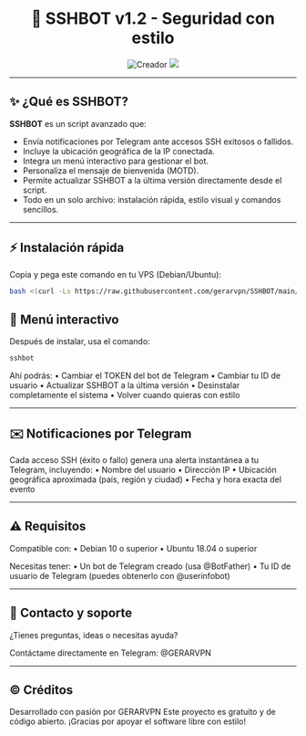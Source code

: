 <h1 align="center">
  🚀 SSHBOT v1.2 - Seguridad con estilo
</h1>

<p align="center">
  <img src="https://img.shields.io/badge/CREADOR-GERARVPN-blueviolet?style=flat-square&logo=telegram" alt="Creador">
  <a href="https://t.me/GERARVPN"><img src="https://img.shields.io/badge/Telegram-@GERARVPN-blue?style=flat-square&logo=telegram"></a>
</p>

---

## ✨ ¿Qué es SSHBOT?

**SSHBOT** es un script avanzado que:
- Envía notificaciones por Telegram ante accesos SSH exitosos o fallidos.
- Incluye la ubicación geográfica de la IP conectada.
- Integra un menú interactivo para gestionar el bot.
- Personaliza el mensaje de bienvenida (MOTD).
- Permite actualizar SSHBOT a la última versión directamente desde el script.
- Todo en un solo archivo: instalación rápida, estilo visual y comandos sencillos.

---

## ⚡ Instalación rápida

Copia y pega este comando en tu VPS (Debian/Ubuntu):


```bash
bash <(curl -Ls https://raw.githubusercontent.com/gerarvpn/SSHBOT/main/sshbot_installer.sh)
```


## 🧭 Menú interactivo

Después de instalar, usa el comando:

  ```bash
sshbot
```

Ahí podrás:
	•	Cambiar el TOKEN del bot de Telegram
	•	Cambiar tu ID de usuario
	•	Actualizar SSHBOT a la última versión
	•	Desinstalar completamente el sistema
	•	Volver cuando quieras con estilo


---


## ✉️ Notificaciones por Telegram


Cada acceso SSH (éxito o fallo) genera una alerta instantánea a tu Telegram, incluyendo:
	•	Nombre del usuario
	•	Dirección IP
	•	Ubicación geográfica aproximada (país, región y ciudad)
	•	Fecha y hora exacta del evento


---


## ⚠️ Requisitos

Compatible con:
	•	Debian 10 o superior
	•	Ubuntu 18.04 o superior

Necesitas tener:
	•	Un bot de Telegram creado (usa @BotFather)
	•	Tu ID de usuario de Telegram (puedes obtenerlo con @userinfobot)


---


## 🤝 Contacto y soporte

¿Tienes preguntas, ideas o necesitas ayuda?

Contáctame directamente en Telegram:
@GERARVPN


---


## © Créditos

Desarrollado con pasión por GERARVPN
Este proyecto es gratuito y de código abierto.
¡Gracias por apoyar el software libre con estilo!

